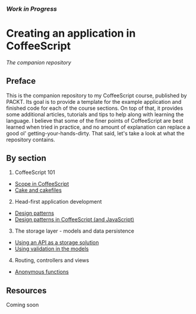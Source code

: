 ### *Work in Progress*

# Creating an application in CoffeeScript
*The companion repository*

## Preface
This is the companion repository to my CoffeeScript course, published by PACKT. Its goal is to provide a template for the example application and finished code for each of the course sections. On top of that, it provides some additional articles, tutorials and tips to help along with learning the language. I believe that some of the finer points of CoffeeScript are best learned when tried in practice, and no amount of explanation can replace a good ol' getting-your-hands-dirty. That said, let's take a look at what the repository contains.

## By section
1. CoffeeScript 101
  - [Scope in CoffeeScript](https://github.com/DBozhinovski/coffeescript-course/wiki/Scope-in-CoffeeScript)
  - [Cake and cakefiles](https://github.com/DBozhinovski/coffeescript-course/wiki/Cake-and-cakefiles)
2. Head-first application development
  - [Design patterns](https://github.com/DBozhinovski/coffeescript-course/wiki/Design-Patterns)
  - [Design patterns in CoffeeScript (and JavaScript)](https://github.com/DBozhinovski/coffeescript-course/wiki/Design-patterns-in-CoffeeScript-(and-JavaScript))
3. The storage layer - models and data persistence
  - [Using an API as a storage solution](.)
  - [Using validation in the models](.)
4. Routing, controllers and views
  - [Anonymous functions](.)

## Resources
Coming soon

